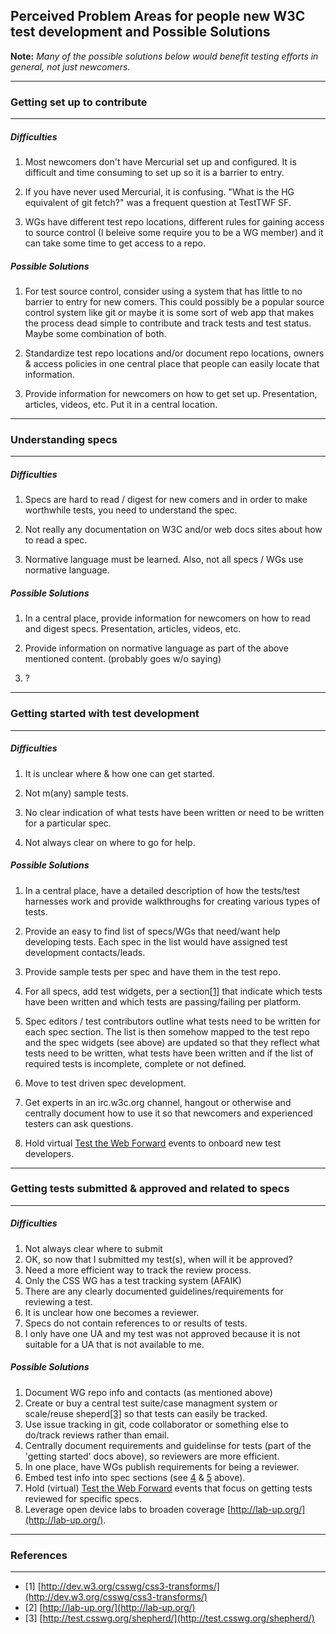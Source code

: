 Perceived Problem Areas for people new W3C test development and Possible Solutions 
-------------

**Note:** _Many of the possible solutions below would benefit testing efforts in general, not just newcomers._

***
### Getting set up to contribute ####
***
##### Difficulties #####

1. Most newcomers don't have Mercurial set up and configured.  It is difficult and time consuming to set up so it is a barrier to entry.

2. If you have never used Mercurial, it is confusing. "What is the HG equivalent of git fetch?" was a frequent question at TestTWF SF.

3. WGs have different test repo locations, different rules for gaining access to source control (I beleive some require you to be a WG member) and it can take some time to get access to a repo.

##### Possible Solutions ######

1. For test source control, consider using a system that has little to no barrier to entry for new comers.  This could possibly be a popular source control system like git or maybe it is some sort of web app that makes the process dead simple to contribute and track tests and test status.  Maybe some combination of both.

2. Standardize test repo locations and/or document repo locations, owners & access policies in one central place that people can easily locate that information.

3. Provide information for newcomers on how to get set up.  Presentation, articles, videos, etc.  Put it in a central location.

***
### Understanding specs ###
***
##### Difficulties #####

1. Specs are hard to read / digest for new comers and in order to make worthwhile tests, you need to understand the spec.

2. Not really any documentation on W3C and/or web docs sites about how to read a spec.

3. Normative language must be learned.  Also, not all specs / WGs use normative language.

##### Possible Solutions ######

1. In a central place, provide information for newcomers on how to read and digest specs.  Presentation, articles, videos, etc.

2. Provide information on normative language as part of the above mentioned content. (probably goes w/o saying)

3. ?

***
### Getting started with test development ###
***
##### Difficulties #####

1. It is unclear where & how one can get started. 

2. Not m(any) sample tests.

3. No clear indication of what tests have been written or need to be written for a particular spec.

4. Not always clear on where to go for help.
        
##### Possible Solutions ######

1. In a central place, have a detailed description of how the tests/test harnesses work and provide walkthroughs for creating various types of tests.  

2. Provide an easy to find list of specs/WGs that need/want help developing tests.  Each spec in the list would have assigned test development contacts/leads.

3. Provide sample tests per spec and have them in the test repo.

4. <a href="gs1"></a>For all specs, add test widgets, per a section[[1]](http://dev.w3.org/csswg/css3-transforms/) that indicate which tests have been written and which tests are passing/failing per platform. 

5. <a href="gs2"></a>Spec editors / test contributors outline what tests need to be written for each spec section.  The list is then somehow mapped to the test repo and the spec widgets (see above) are updated so that they reflect what tests need to be written, what tests have been written and if the list of required tests is incomplete, complete or not defined.

6. Move to test driven spec development.

7. Get experts in an irc.w3c.org channel, hangout or otherwise and centrally document how to use it so that newcomers and experienced testers can ask questions.

8. Hold virtual [Test the Web Forward](http://www.testthewebforward.org) events to onboard new test developers.

***
### Getting tests submitted & approved and related to specs ###
***
##### Difficulties #####

1. Not always clear where to submit
2. OK, so now that I submitted my test(s), when will it be approved?
3. Need a more efficient way to track the review process.
3. Only the CSS WG has a test tracking system (AFAIK)
4. There are any clearly documented guidelines/requirements for reviewing a test.
5. It is unclear how one becomes a reviewer.
6. Specs do not contain references to or results of tests.
7. I only have one UA and my test was not approved because it is not suitable for a UA that is not available to me.

##### Possible Solutions ######

1. Document WG repo info and contacts (as mentioned above)
2. Create or buy a central test suite/case managment system or scale/reuse sheperd[[3]](http://test.csswg.org/shepherd/) so that tests can easily be tracked.
3. Use issue tracking in git, code collaborator or something else to do/track reviews rather than email.
4. Centrally document requirements and guidelinse for tests (part of the 'getting started' docs above), so reviewers are more efficient.
5. In one place, have WGs publish requirements for being a reviewer.
6. Embed test info into spec sections (see [4](#gs1) & [5](#gs2) above).
7. Hold (virtual) [Test the Web Forward](http://www.testthewebforward.org) events that focus on getting tests reviewed for specific specs.
8. Leverage open device labs to broaden coverage [http://lab-up.org/](http://lab-up.org/).

***
### References ###
***
- [1] <a id="ref1"></a>[http://dev.w3.org/csswg/css3-transforms/](http://dev.w3.org/csswg/css3-transforms/)
- [2] <a id="ref2"></a>[http://lab-up.org/](http://lab-up.org/)
- [3] <a href="ref3"></a>[http://test.csswg.org/shepherd/](http://test.csswg.org/shepherd/)
